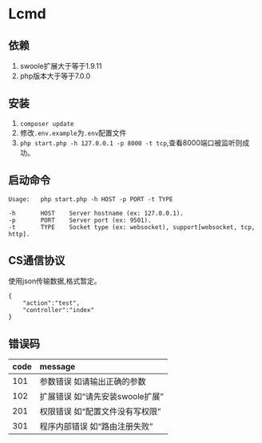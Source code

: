 # Lcmd

## 依赖

1. swoole扩展大于等于1.9.11
2. php版本大于等于7.0.0

## 安装
1. `composer update`
2. 修改`.env.example`为`.env`配置文件
3. `php start.php -h 127.0.0.1 -p 8000 -t tcp`,查看8000端口被监听则成功。


## 启动命令
```
Usage:   php start.php -h HOST -p PORT -t TYPE

-h       HOST    Server hostname (ex: 127.0.0.1).
-p       PORT    Server port (ex: 9501).
-t       TYPE    Socket type (ex: websocket), support[websocket, tcp, http].
```

## CS通信协议
使用json传输数据,格式暂定。
```
{
    "action":"test",
    "controller":"index"
}
```

## 错误码
|code|message|
|:---|:------|
|101|参数错误 如请输出正确的参数|
|102|扩展错误 如“请先安装swoole扩展”|
|201|权限错误 如“配置文件没有写权限”|
|301|程序内部错误 如“路由注册失败”|
